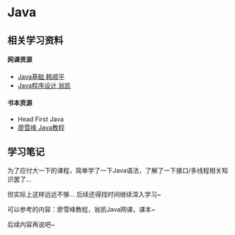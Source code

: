 # Java



## 相关学习资料

#### 网课资源

- [Java基础 韩顺平](https://www.bilibili.com/video/BV1fh411y7R8?spm_id_from=333.999.0.0)
- [Java程序设计 翁凯](https://www.bilibili.com/video/BV1DJ411B7cG?spm_id_from=333.999.0.0)

#### 书本资源

- Head First Java
- [廖雪峰 Java教程](https://www.liaoxuefeng.com/wiki/1252599548343744)



## 学习笔记

为了应付大一下的课程，简单学了一下Java语法，了解了一下接口/多线程相关知识罢了…

但实际上这样远远不够… 后续还得找时间继续深入学习~

可以参考的内容：廖雪峰教程，翁凯Java网课，课本~

后续内容再说吧~
